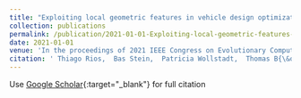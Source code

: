 ```yaml
---
title: "Exploiting local geometric features in vehicle design optimization with 3D point cloud autoencoders"
collection: publications
permalink: /publication/2021-01-01-Exploiting-local-geometric-features-in-vehicle-design-optimization-with-3D-point-cloud-autoencoders
date: 2021-01-01
venue: 'In the proceedings of 2021 IEEE Congress on Evolutionary Computation (CEC)'
citation: ' Thiago Rios,  Bas Stein,  Patricia Wollstadt,  Thomas B{\&quot;a}ck,  Bernhard Sendhoff,  Stefan Menzel, &quot;Exploiting local geometric features in vehicle design optimization with 3D point cloud autoencoders.&quot; In the proceedings of 2021 IEEE Congress on Evolutionary Computation (CEC), 2021.'
---
```

Use [Google Scholar](https://scholar.google.com/scholar?q=Exploiting+local+geometric+features+in+vehicle+design+optimization+with+3D+point+cloud+autoencoders){:target="_blank"} for full citation